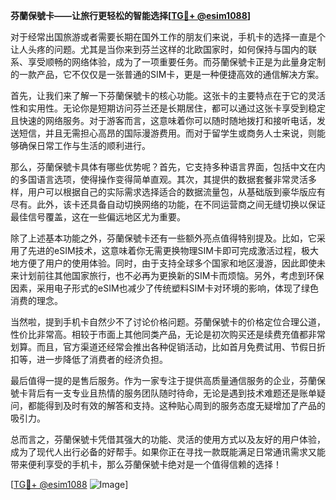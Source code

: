 **芬蘭保號卡——让旅行更轻松的智能选择[[TG💪+ @esim1088](https://t.me/s/esim1088)]**

对于经常出国旅游或者需要长期在国外工作的朋友们来说，手机卡的选择一直是个让人头疼的问题。尤其是当你来到芬兰这样的北欧国家时，如何保持与国内的联系、享受顺畅的网络体验，成为了一项重要任务。而芬蘭保號卡正是为此量身定制的一款产品，它不仅仅是一张普通的SIM卡，更是一种便捷高效的通信解决方案。

首先，让我们来了解一下芬蘭保號卡的核心功能。这张卡的主要特点在于它的灵活性和实用性。无论你是短期访问芬兰还是长期居住，都可以通过这张卡享受到稳定且快速的网络服务。对于游客而言，这意味着你可以随时随地拨打和接听电话，发送短信，并且无需担心高昂的国际漫游费用。而对于留学生或商务人士来说，则能够确保日常工作与生活的顺利进行。

那么，芬蘭保號卡具体有哪些优势呢？首先，它支持多种语言界面，包括中文在内的多国语言选项，使得操作变得简单直观。其次，其提供的数据套餐非常灵活多样，用户可以根据自己的实际需求选择适合的数据流量包，从基础版到豪华版应有尽有。此外，该卡还具备自动切换网络的功能，在不同运营商之间无缝切换以保证最佳信号覆盖，这在一些偏远地区尤为重要。

除了上述基本功能之外，芬蘭保號卡还有一些额外亮点值得特别提及。比如，它采用了先进的eSIM技术，这意味着你无需更换物理SIM卡即可完成激活过程，极大地方便了用户的使用体验。同时，由于支持全球多个国家和地区漫游，因此即使未来计划前往其他国家旅行，也不必再为更换新的SIM卡而烦恼。另外，考虑到环保因素，采用电子形式的eSIM也减少了传统塑料SIM卡对环境的影响，体现了绿色消费的理念。

当然啦，提到手机卡自然少不了讨论价格问题。芬蘭保號卡的价格定位合理公道，性价比非常高。相较于市面上其他同类产品，无论是初次购买还是续费充值都非常划算。而且，官方渠道还经常会推出各种促销活动，比如首月免费试用、节假日折扣等，进一步降低了消费者的经济负担。

最后值得一提的是售后服务。作为一家专注于提供高质量通信服务的企业，芬蘭保號卡背后有一支专业且热情的服务团队随时待命，无论是遇到技术难题还是账单疑问，都能得到及时有效的解答和支持。这种贴心周到的服务态度无疑增加了产品的吸引力。

总而言之，芬蘭保號卡凭借其强大的功能、灵活的使用方式以及友好的用户体验，成为了现代人出行必备的好帮手。如果你正在寻找一款既能满足日常通讯需求又能带来便利享受的手机卡，那么芬蘭保號卡绝对是一个值得信赖的选择！

[[TG💪+ @esim1088](https://t.me/s/esim1088) ![Image](https://i.postimg.cc/4NQfJmqS/Snipaste-2025-05-13-00-14-12.png)]